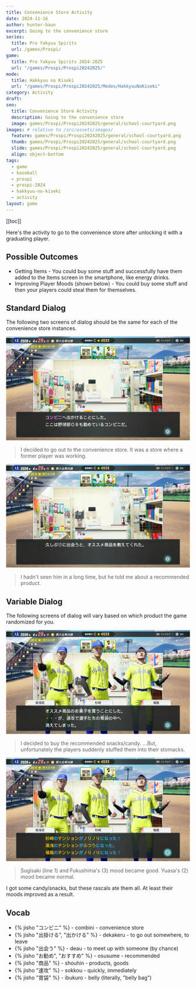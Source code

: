 ```yaml
---
title: Convenience Store Activity
date: 2024-11-16
author: hunter-baun
excerpt: Going to the convenience store
series:
  title: Pro Yakyuu Spirits
  url: /games/Prospi/
game: 
  title: Pro Yakyuu Spirits 2024-2025
  url: "/games/Prospi/Prospi20242025/"
mode: 
  title: Hakkyuu no Kiseki
  url: "/games/Prospi/Prospi20242025/Modes/HakkyuuNoKiseki"
category: Activity
draft: 
seo:
  title: Convenience Store Activity
  description: Going to the convenience store
  image: games/Prospi/Prospi20242025/general/school-courtyard.png
images: # relative to /src/assets/images/
  feature: games/Prospi/Prospi20242025/general/school-courtyard.png
  thumb: games/Prospi/Prospi20242025/general/school-courtyard.png
  slide: games/Prospi/Prospi20242025/general/school-courtyard.png
  align: object-bottom
tags:
  - game
  - baseball
  - prospi
  - prospi-2024
  - hakkyuu-no-kiseki
  - activity
layout: game
---
```

[[toc]]
<article class="prose max-w-xl lg:max-w-4xl lg:prose-lg">

Here's the activity to go to the convenience store after unlocking it with a graduating player.

## Possible Outcomes
- Getting Items - You could buy some stuff and successfully have them added to the Items screen in the smartphone, like energy drinks.
- Improving Player Moods (shown below) - You could buy some stuff and then your players could steal them for themselves.

## Standard Dialog
The following two screens of dialog should be the same for each of the convenience store instances.

![Going to the convenience store](/assets/images/games/Prospi/Prospi20242025/HakkyuNoKiseki/Activities/Konbini/konbini-activity-1.png)
> I decided to go out to the convenience store. It was a store where a former player was working.

![Retired player recommends a book to us](/assets/images/games/Prospi/Prospi20242025/HakkyuNoKiseki/Activities/Konbini/konbini-activity-2.png)
> I hadn't seen him in a long time, but he told me about a recommended product.

## Variable Dialog
The following screens of dialog will vary based on which product the game randomized for you.

![Retired player recommends a book to us](/assets/images/games/Prospi/Prospi20242025/HakkyuNoKiseki/Activities/Konbini/konbini-activity-3.png)
> I decided to buy the recommended snacks/candy. ...But, unfortunately the players suddenly stuffed them into their stomacks.

![Retired player recommends a book to us](/assets/images/games/Prospi/Prospi20242025/HakkyuNoKiseki/Activities/Konbini/konbini-activity-4.png)
> Sugisaki (line 1) and Fukushima's (3) mood became good. Yuasa's (2) mood became normal.

I got some candy/snacks, but these rascals ate them all. At least their moods improved as a result.

## Vocab
- {% jisho "コンビニ" %} - combini - convenience store
- {% jisho "出掛ける", "出かける" %} - dekakeru - to go out somewhere, to leave
- {% jisho "出会う" %} - deau - to meet up with someone (by chance)
- {% jisho "お勧め", "おすすめ" %} - osusume - recommended
- {% jisho "商品" %} - shouhin - products, goods
- {% jisho "速攻" %} - sokkou - quickly, immediately
- {% jisho "胃袋" %} - ibukuro - belly (literally, "belly bag")

</article>